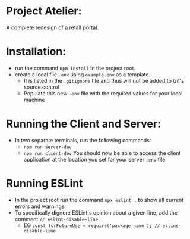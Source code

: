 # Project Atelier:
A complete redesign of a retail portal.

# Installation:
- run the command `npm install` in the project root.
- create a local file `.env` using `example.env` as a template.
  - It is listed in the `.gitignore` file and thus will not be added to Git's source control
  - Populate this new `.env` file with the required values for your local machine

# Running the Client and Server:
- In two separate terminals, run the following commands:
  - `npm run server-dev`
  - `npm run client-dev`
You should now be able to access the client application at the location you set for your server `.env` file.

# Running ESLint
- In the project root run the command `npx eslint .` to show all current errors and warnings
- To specifically dignore ESLint's opinion about a given line, add the comment `// eslint-disable-line`
  - EG `const forFutureUse = require('package-name'); // esline-disable-line`
